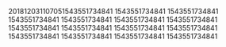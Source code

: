 201812031107051543551734841
1543551734841
1543551734841
1543551734841
1543551734841
1543551734841
1543551734841
1543551734841
1543551734841
1543551734841
1543551734841
1543551734841
1543551734841
1543551734841
1543551734841